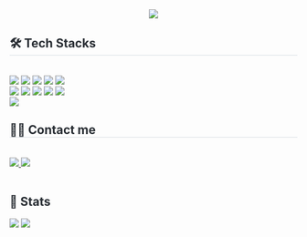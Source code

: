 <div align= "center"> <img src="https://capsule-render.vercel.app/api?type=waving&color=auto&height=300&section=header&text=Hyunyoung's%20Github!&fontSize=80"> </h2> <div align="center"> <div style="font-weight: 700; font-size: 15px; text-align: left; color: #282d33;"> </div> </div> <div style="text-align: left;"> <h2 style="border-bottom: 1px solid #d8dee4; color: #282d33;"> 🛠️ Tech Stacks </h2> <br> <div style="margin: ; text-align: left;" "text-align: left;"> <img src="https://img.shields.io/badge/Tensorflow-FF6F00?style=for-the-badge&logo=Tensorflow&logoColor=white"> <img src="https://img.shields.io/badge/MySQL-4479A1?style=for-the-badge&logo=MySQL&logoColor=white"> <img src="https://img.shields.io/badge/Bootstrap-7952B3?style=for-the-badge&logo=Bootstrap&logoColor=white"> <img src="https://img.shields.io/badge/Django-092E20?style=for-the-badge&logo=Django&logoColor=white"> <img src="https://img.shields.io/badge/Git-F05032?style=for-the-badge&logo=Git&logoColor=white"> <br/><img src="https://img.shields.io/badge/Github-181717?style=for-the-badge&logo=Github&logoColor=white"> <img src="https://img.shields.io/badge/Python-3776AB?style=for-the-badge&logo=Python&logoColor=white"> <img src="https://img.shields.io/badge/PyTorch-EE4C2C?style=for-the-badge&logo=PyTorch&logoColor=white"> <img src="https://img.shields.io/badge/Flask-000000?style=for-the-badge&logo=Flask&logoColor=white"> <img src="https://img.shields.io/badge/Amazon S3-569A31?style=for-the-badge&logo=Amazon S3&logoColor=white"> <br/><img src="https://img.shields.io/badge/Linux-FCC624?style=for-the-badge&logo=Linux&logoColor=white"> </div> </div> <div style="text-align: left;"> <h2 style="border-bottom: 1px solid #d8dee4; color: #282d33;"> 🧑‍💻 Contact me </h2> <br> <div style="text-align: left;"> <a href=https://velog.io/@hktysh/posts> <img src="https://img.shields.io/badge/Velog-20C997?style=for-the-badge&logo=Velog&logoColor=white&link=https://velog.io/@hktysh/posts"> </a> <a href=mailto:hktysh@nextrunners.co.kr> <img src="https://img.shields.io/badge/Gmail-EA4335?style=for-the-badge&logo=Gmail&logoColor=white&link=mailto:hktysh@nextrunners.co.kr"> </a> </div> <br> <div style="text-align: left;"> </div> </div> <div style="text-align: left;"> <h2 style="border-bottom: 1px solid #; color: #282d33;"> 🏅 Stats </h2> <div style="text-align: left;"> <img src="https://github-readme-stats.vercel.app/api/top-langs/?username=YSH1214&layout=compact&hide=javascript,css,scss&langs_count=8"/> <img src=https://github-readme-stats.vercel.app/api?username=YSH1214&show_icons=true /> </div> </div>
